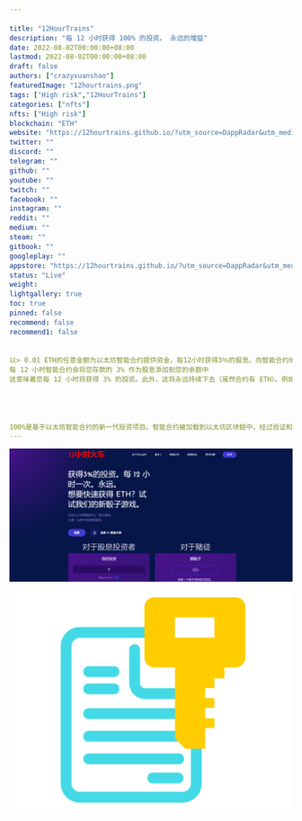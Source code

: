 ```yaml
---

title: "12HourTrains"
description: "每 12 小时获得 100% 的投资。 永远的增益"
date: 2022-08-02T00:00:00+08:00
lastmod: 2022-08-02T00:00:00+08:00
draft: false
authors: ["crazyxuanshao"]
featuredImage: "12hourtrains.png"
tags: ["High risk","12HourTrains"]
categories: ["nfts"]
nfts: ["High risk"]
blockchain: "ETH"
website: "https://12hourtrains.github.io/?utm_source=DappRadar&utm_medium=deeplink&utm_campaign=visit-website"
twitter: ""
discord: ""
telegram: ""
github: ""
youtube: ""
twitch: ""
facebook: ""
instagram: ""
reddit: ""
medium: ""
steam: ""
gitbook: ""
googleplay: ""
appstore: "https://12hourtrains.github.io/?utm_source=DappRadar&utm_medium=deeplink&utm_campaign=visit-website"
status: "Live"
weight: 
lightgallery: true
toc: true
pinned: false
recommend: false
recommend1: false


以> 0.01 ETH的任意金额为以太坊智能合约提供资金，每12小时获得3％的股息。向智能合约地址发送一定数量的以太坊,智能合约会记住你钱包的地址和投资金额。在我们的网站上使用 Metamask 发送和提取您的股息。您可以使用任何其他钱包
每 12 小时智能合约会将您存款的 3% 作为股息添加到您的余额中
这意味着您每 12 小时将获得 3% 的投资。此外，这将永远持续下去（虽然合约有 ETH）。例如，在 30 天内，合约将返还您首笔存款的 6000%。




100%是基于以太坊智能合约的新一代投资项目。智能合约被加载到以太坊区块链中，经过验证和安全检查。合约代码在 Etherscan.io 上开放并可用。合约代码最初只能执行其固有的那些功能；它无法更改或删除。这保证了项目的绝对透明度和诚实性。创建者不能以任何方式影响项目的工作。
---
```


![1659421789(1)](1659421789(1).jpg)

![features-1](features-1.png)